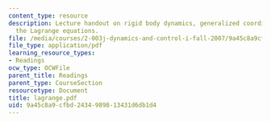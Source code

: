 ```yaml
---
content_type: resource
description: Lecture handout on rigid body dynamics, generalized coordinates, and
  the Lagrange equations.
file: /media/courses/2-003j-dynamics-and-control-i-fall-2007/9a45c8a9cfbd2434989813431d6db1d4_lagrange.pdf
file_type: application/pdf
learning_resource_types:
- Readings
ocw_type: OCWFile
parent_title: Readings
parent_type: CourseSection
resourcetype: Document
title: lagrange.pdf
uid: 9a45c8a9-cfbd-2434-9898-13431d6db1d4
---
```


